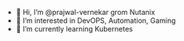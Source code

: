 - 👋 Hi, I’m @prajwal-vernekar grom Nutanix
- 👀 I’m interested in DevOPS, Automation, Gaming
- 🌱 I’m currently learning Kubernetes

<!---
prajwal-vernekar/prajwal-vernekar is a ✨ special ✨ repository because its `README.md` (this file) appears on your GitHub profile.
You can click the Preview link to take a look at your changes.
--->
